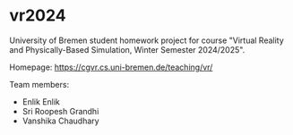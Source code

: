 # vr2024
University of Bremen student homework project for course "Virtual Reality and Physically-Based Simulation, Winter Semester 2024/2025".

Homepage: https://cgvr.cs.uni-bremen.de/teaching/vr/

Team members:

- Enlik Enlik
- Sri Roopesh Grandhi
- Vanshika Chaudhary
